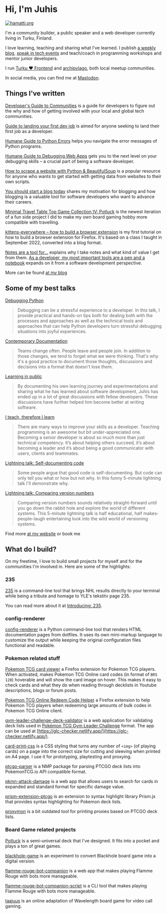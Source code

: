 # Hi, I'm Juhis

[![hamatti.org](https://img.shields.io/badge/-hamatti.org-%23971226?link=https://hamatti.org)](https://hamatti.org)

I'm a community builder, a public speaker and a web developer currently living in Turku, Finland.

I love learning, teaching and sharing what I've learned. I publish [a weekly blog](https://hamatti.org/blog), [speak in tech events](https://hamatti.org/speaking) and teach/coach in programming workshops and mentor junior developers.

I run [Turku ❤️  Frontend](https://turkufrontend.fi) and [archipylago](https://archipylago.dev), both local meetup communities.

In social media, you can find me at <a href="https://mastodon.world/@hamatti" rel="me">Mastodon</a>.

## Things I've written

[Developer's Guide to Communities](https://hamatti.org/posts/developers-guide-to-communities/) is a guide for developers to figure out the why and how of getting involved with your local and global tech communities.

[Guide to landing your first dev job](https://hamatti.org/posts/guide-to-landing-your-first-dev-job/) is aimed for anyone seeking to land their first job as a developer.

[Humane Guide to Python Errors](https://hamatti.org/guides/humane-guide-to-python-errors/) helps you navigate the error messages of Python programs.

[Humane Guide to Debugging Web Apps](https://hamatti.org/guides/humane-guide-to-debugging/) gets you to the next level on your debugging skills – a crucial part of being a software developer.

[How to scrape a website with Python & BeautifulSoup](https://hamatti.org/posts/how-to-scrape-website-with-python-beautifulsoup/) is a popular resource for anyone who wants to get started with getting data from websites to their own scripts.

[You should start a blog today](https://hamatti.org/posts/you-should-start-a-blog-today/) shares my motivation for blogging and how blogging is a valuable tool for software developers who want to advance their careers.

[Minimal Travel Table Top Game Collection IV: Potluck](https://hamatti.org/tabletop/potluck) is the newest iteration of a fun side project I did to make my own board gaming hobby more compatible with travelling.

[kittens-everywhere – how to build a browser extension](https://hamatti.org/posts/kittens-everywhere-how-to-build-a-browser-extension/) is my first tutorial on how to build a browser extension for Firefox. It's based on a class I taught in September 2022, converted into a blog format.

[Notes are a tool for...](https://hamatti.org/posts/notes-are-a-tool-for/) explains why I take notes and what kind of value I get from them. [As a developer, my most important tools are a pen and a notebook](https://hamatti.org/posts/as-a-developer-my-most-important-tools-are-a-pen-and-a-notebook/) expands on it from a software development perspective.

More can be found [at my blog](https://hamatti.org/blog)

## Some of my best talks

[Debugging Python](https://hamatti.org/talks/debugging-python/)

>  Debugging can be a stressful experience to a developer. In this talk, I provide practical and hands-on tips both for dealing both with the processes and approaches as well as the technical tools and approaches that can help Python developers turn stressful debugging situations into joyful experiences. 

[Contemporary Documentation](https://hamatti.org/talks/contemporary-documentation/)

> Teams change often. People leave and people join. In addition to those changes, we tend to forget what we were thinking. That's why it's a good practice to document those thoughts, discussions and decisions into a format that doesn't lose them.

[Learning in public](https://www.youtube.com/watch?v=PXEORvNKYvc)

> By documenting his own learning journey and experimentations and sharing what he has learned about software development, Juhis has ended up in a lot of great discussions with fellow developers. These discussions have further helped him become better at writing software.

[I teach, therefore I learn](https://hamatti.org/talks/i-teach-therefore-i-learn/)

> There are many ways to improve your skills as a developer. Teaching programming is an awesome but bit under-appreciated one. Becoming a senior developer is about so much more than just technical competency. It’s about helping others succeed, it’s about becoming a leader and it’s about being a good communicator with users, clients and teammates.

[Lightning talk: Self-documenting code](https://www.youtube.com/watch?v=o8Un1w30IDk)

> Some people argue that good code is self-documenting. But code can only tell you what or how but not why. In this funny 5-minute lightning talk I'll demonstrate why.

[Lightning talk: Comparing version numbers](https://hamatti.org/slides/comparing)

> Comparing version numbers sounds relatively straight-forward until you go down the rabbit hole and explore the world of different systems. This 5-minute lightning talk is half educational, half makes-people-laugh entertaining look into the wild world of versioning systems.

Find more [at my website](https://hamatti.org/speaking) or book me 

## What do I build?

On my freetime, I love to build small projects for myself and for the communities I'm involved in. Here are some of the highlights:

### 235

[235](https://github.com/Hamatti/nhl-235) is a command-line tool that brings NHL results directly to your terminal while being a tribute and homage to YLE's tekstitv page 235.

You can read more about it at [Introducing: 235](https://hamatti.org/posts/introducing-235/).

### config-renderer

[config-renderer](https://github.com/hamatti/config-renderer) is a Python command-line tool that renders HTML documentation pages from dotfiles. It uses its own mini-markup language to customize the output while keeping the original configuration files functional and readable.

### Pokemon related stuff

[Pokemon TCG card viewer](https://addons.mozilla.org/en-US/firefox/addon/pokemon-tcg-card-viewer/) a Firefox extension for Pokemon TCG players. When activated, makes Pokemon TCG Online card codes (in format of `BRS 120`) hoverable and will show the card image on hover. This makes it easy to check cards and what they do when reading through decklists in Youtube descriptions, blogs or forum posts.

[Pokemon TCG Online Redeem Code Helper](https://addons.mozilla.org/en-GB/firefox/addon/pokemon-tcg-online-code-helper/) a Firefox extension to help Pokemon TCG players when redeeming large amounts of bulk codes in Pokemon TCG Online client.

[gym-leader-challenge-deck-validator](https://github.com/Hamatti/gym-leader-challenge-deck-validator) is a web application for validating deck lists used in [Pokémon TCG Gym Leader Challenge](https://gymleaderchallenge.com/) format. The app can be used at [https://glc-checker.netlify.app/](https://glc-checker.netlify.app/).

[card-print-css](https://github.com/Hamatti/card-print-css) is a CSS styling that turns any number of `<img>` (of playing cards) on a page into the correct size for cutting and sleeving when printed on A4 page. I use it for prototyping, playtesting and proxying.

[ptcgo-parser](https://github.com/Hamatti/ptcgo-parser) is a NMP package for parsing PTCGO deck lists into PokemonTCG.io API compatible format.

[pkmn-attack-damage](https://github.com/Hamatti/pkmn-attack-damage) is a web app that allows users to search for cards in expanded and standard format for specific damage value.

[prism-extension-ptcgo](https://github.com/Hamatti/prism-extension-ptcgo) is an extension to syntax highlight library Prism.js that provides syntax highlighting for Pokemon deck lists.

[proxymon](https://github.com/Hamatti/proxymon) is a bit outdated tool for printing proxies based on PTCGO deck lists.

### Board Game related projects

[Potluck](https://hamatti.org/tabletop/potluck/) is a semi-universal deck that I've designed. It fits into a pocket and plays a ton of great games.

[blackhole-game](https://github.com/Hamatti/blackhole-game) is an experiment to convert Blackhole board game into a digital version.

[flamme-rouge-bot-companion](https://github.com/Hamatti/flamme-rouge-bot-companion) is a web app that makes playing Flamme Rouge with bots more manageable.

[flamme-rouge-bot-companion-script](https://github.com/Hamatti/flamme-rouge-bot-companion-script) is a CLI tool that makes playing Flamme Rouge with bots more manageable.

[taajuus](https://github.com/Hamatti/taajuus) is an online adaptation of Wavelength board game for video call gaming. 
